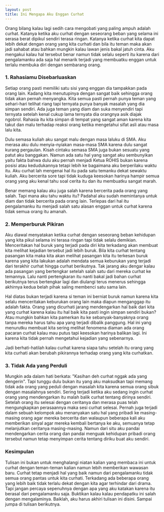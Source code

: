 ```yaml
---
layout: post
title: Ini Mengapa Aku Enggan Curhat
---
```

Orang bilang kalau lagi sedih cara mengobati yang paling ampuh adalah curhat. Katanya ketika aku curhat dengan seseorang beban yang selama ini serasa berat dipikul sendiri terasa ringan. Katanya ketika curhat kita dapat lebih dekat dengan orang yang kita curhati dan bila itu teman maka akan jadi sahabat atau bahkan mungkin kalau lawan jenis bakal jatuh cinta. Aku mengakui kalau hal tersebut benar namun tidak selalu seperti itu karena dari pengalamanku ada saja hal menarik terjadi yang membuatku enggan untuk terlalu membuka diri dengan sembarang orang.

### 1. Rahasiamu Disebarluaskan

Setiap orang pasti memiliki satu sisi yang enggan dia tampakkan pada orang lain. Kadang kita menutupinya dengan sangat baik sehingga orang tidak akan pernah menyangka. Kita semua pasti pernah punya teman yang sehari-hari telihat riang tapi ternyata punya banyak masalah yang dia simpan sendiri. Ada juga teman yang diam dan suka menyendiri tapi ternyata setelah kenal cukup lama ternyata dia orangnya asik diajak ngobrol. Rahasia itu kita simpan di tempat yang sangat aman karena kita takut dan malu terhadap reaksi orang ketika mengetahui sifat asli atau masa lalu kita.

Dulu semasa kuliah aku sangat malu dengan masa laluku di SMA. Aku merasa aku dulu menyia-nyiakan masa-masa SMA karena dulu sangat kurang pergaulan. Kisah cintaku semasa SMA juga bukan sesuatu yang patut aku banggakan. Namun ada satu hal yang sangat aku sembunyikan yaitu fakta
bahwa dulu aku pernah menjadi Ketua ROHIS bukan karena posisi atau kedudukannya tetapi lebih ke bagaimana aku berperilaku waktu itu. Aku
curhat lah mengenai hal itu pada satu temanku dekat sewaktu kuliah. Aku bercerita sore tapi tidak kuduga keesokan harinya hampir semua
orang yang aku kenal tahu soal cerita itu dan itu membuatku sangat marah.

Benar memang kalau aku juga salah karena bercerita pada orang yang salah. Tapi mana aku tahu waktu itu? Padahal aku sudah memintanya untuk diam dan tidak bercerita pada orang lain. Terlepas dari hal itu pengalamanku itu menjadi salah satu alasan enggan untuk curhat karena tidak semua orang itu amanah.

### 2. Memperburuk Pikiran

Aku diawal menyatakan ketika curhat dengan seseorang beban kehidupan yang kita pikul selama ini terasa ringan tapi tidak selalu demikian. Menceritakan hal buruk yang terjadi pada diri kita terkadang akan membuat kita melihat kejadian tersebut jadi lebih buruk. Bila kita curhat tentang pasangan kita maka kita akan melihat pasangan kita itu terkesan buruk karena yang kita lakukan adalah mendata semua keburukan yang terjadi dari terakhir curhat hingga curhat berikutnya. Tak jarang aku dengar kalau ada pasangan yang bertengkar setelah salah satu dari mereka curhat ke temannya. Lalu nanti pertengkaran itu nanti bakal jadi bahan curhat berikutnya terus bertengkar lagi dan diulangi terus menerus sehingga akhirnya kedua belah pihak saling membenci satu sama lain.

Hal diatas bukan terjadi karena si teman ini berniat buruk namun karena kita selalu menceritakan keburukan orang lain maka diapun menganggap itu adalah fakta. Orang yang dicurhati jarang mendengarkan hal baik dari kita yang curhat karena kalau itu hal baik kita pasti ingin simpan sendiri bukan? Atau mungkin bahkan kita pamerkan itu ke sebanyak-banyaknya orang tanpa mereka harus tahu apa yang terjadi dibalik panggung. Hal ini yang menurutku membuat kita sering melihat fenomena diaman ada orang pacaran curhat kalau mau putus tapi keesokan harinya balikan lagi. Ini karena kita tidak pernah mengetahui kejadian yang sebenarnya.

Jadi berhati-hatilah kalau curhat karena siapa tahu setelah itu orang yang kita curhati akan berubah pikirannya terhadap orang yang kita curhatkan.

### 3. Tidak Ada yang Perduli

Mungkin ada dalam hati berkata: "Kasihan deh curhat nggak ada yang dengerin". Tapi tunggu dulu bukan itu yang aku maksudkan tapi memang tidak ada orang yang peduli dengan masalah kita karena semua orang sibuk dengan masalahnya sendiri. Sering terjadi ketika aku sedang ingin curhat orang yang mendengarkan itu malah balik curhat tentang dirinya sendiri. Setelah orang itu selesai dengan ceritanya dan merasa puas telah mengungkapkan perasaannya maka sesi curhat selesai. Pernah juga terjadi dalam sebuah kelompok aku menanyakan satu hal yang pribadi ke masing-masing orang agar mereka bercerita dan walaupun beberapa kali aku memberikan sinyal agar mereka kembali bertanya ke aku, semuanya tetap melanjutkan ceritanya masing-masing. Namun dari situ aku pandai mendengarkan cerita orang dan pandai menguak kehidupan pribadi orang tersebut namun tetap menyimpan cerita tentang diriku buat aku sendiri.

### Kesimpulan

Tulisan ini bukan untuk menghalangi niatan kalian yang membaca ini untuk curhat dengan teman-teman kalian namun lebih memberikan wawasan baru. Curhat tetap menjadi hal yang baik namun dari pengalamanku tidak semua orang pantas untuk kita curhati. Terkadang ada beberapa orang yang lebih baik tidak terlalu dekat dengan kita agar terhindar dari drama. Tapi jangan percaya sepenuhnya dengan apa yang aku katakan karena itu berasal dari pengalamanku saja. Buktikan kalau kalau pendapatku ini salah dengan mengalaminya. Baiklah, aku harus akhiri tulisan ini disini. Sampai jumpa di tulisan berikutnya.
